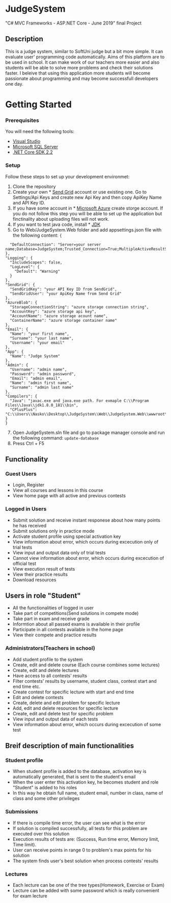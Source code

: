 # JudgeSystem
"C# MVC Frameworks - ASP.NET Core - June 2019" final Project

## Description
This is a judge system, similar to SoftUni judge but a bit more simple.
It can evaluate user' programming code automatically.
Aims of this platform are to be used in school. It can make work of our teachers more easier and also students will be
able to solve more problems and check their solutions faster. I beleive that using this application more students will become
passionate about programming and may become successfull developers one day.

# Getting Started
### Prerequisites
You will need the following tools:

* [Visual Studio](https://www.visualstudio.com/downloads/)
* [Microsoft SQL Server](https://www.microsoft.com/en-us/sql-server/sql-server-downloads)
* [.NET Core SDK 2.2](https://www.microsoft.com/net/download/dotnet-core/2.2)

### Setup
Follow these steps to set up your development environmet:

  1. Clone the repository
  2. Create your own * [Send Grid](https://www.microsoft.com/net/download/dotnet-core/2.2) account or use existing one. Go to Settings/Api Keys and create new Api Key and then copy ApiKey Name and API Key ID.
  4. If you have some account in * [Microsoft Azure](https://azure.microsoft.com/en-us/) create storge account. If you do not follow this step you will be able to set up the application but finctinality about uploading files will not work.
  5. If you want to test java code, install * [JDK](https://www.microsoft.com/net/download/dotnet-core/2.2)
  6. Go to Web/JudgeSystem.Web folder and add appsettings.json file with the following content:
     ```{```
  ```"ConnectionStrings": {
    "DefaultConnection": "Server=your server name;Database=JudgeSystem;Trusted_Connection=True;MultipleActiveResultSets=true"
  },
  "Logging": {
    "IncludeScopes": false,
    "LogLevel": {
      "Default": "Warning"
    }
  },
  "SendGrid": {
    "SendGridKey": "your API Key ID from SendGrid",
    "SendGridUser": "your ApiKey Name from Send Grid"
  },
  "AzureBlob": {
    "StorageConnectionString": "azure storage connection string",
    "AccountKey": "azure storage api key",
    "AccountName": "azure storage acount name",
    "ContainerName": "azure storage container name"
  },
  "Email": {
    "Name": "your first name",
    "Surname": "your last name",
    "Username": "your email"
  },
  "App": {
    "Name": "Judge System"
  },
  "Admin": {
    "Username": "admin name",
    "Password": "admin password",
    "Email": "admin email",
    "Name": "admin first name",
    "Surname": "admin last name"
  },
  "Compilers": {
    "Java": "javac.exe and java.exe path. For exmaple C:\\Program Files\\Java\\jdk1.8.0_181\\bin",
    "CPlusPlus": "C:\\Users\\Nasko\\Desktop\\JudgeSystem\\Web\\JudgeSystem.Web\\wwwroot\\Compilers\\MinGW\\bin"
  }
} 
```

  7. Open JudgeSystem.sln file and go to package manager console and run the following command: ```update-database```
  8. Press Ctrl + F5


## Functionality
### Guest Users
 - Login, Register
 - View all courses and lessons in this course
 - View home page with all active and previous contests
 
### Logged in Users
 - Submit solution and receive instant responese about how many points he has received
 - Submit solutions only in practice mode
 - Activate student profile using special activation key
 - View information about error, which occurs during excecution only of trial tests
 - View input and output data only of trial tests
 - Cannot view information about error, which occurs during excecution of official test
 - View execution result of tests
 - View their practice results
 - Download resources
 
 ## Users in role "Student"
  - All the functionalities of logged in user
  - Take part of competitions(Send solutions in compete mode)
  - Take part in exam and receive grade
  - Informtion about all passed exams is available in their profile
  - Participate in all contests available in the home page
  - View their compete and practice results
 
### Administrators(Teachers in school)
 - Add student profile to the system
 - Create, edit and delete course (Each course combines some lectures)
 - Create, edit and delete lectures
 - Have access to all contests' results
 - Filter contests' results by username, student class, contest start and end time etc.
 - Create contest for specific lecture with start and end time
 - Edit and delete contests
 - Create, delete and edit problem for specific lecture
 - Add, edit and delete resources for specific lecture
 - Create, edit and delete test for specific problem
 - View input and output data of each tests
 - View information about error, which occurs during excecution of some test

## Breif description of main functionalities
### Student profile
 - When student profile is added to the database, activation key is automatically generated, that is sent to the student's email
 - When the user enter this activation key, he becomes student and role "Student" is added to his roles
 - In this way he obtain full name, student email, number in class, name of class and some other privileges
 
 ### Submissions
  - If there is compile time error, the user can see what is the error
  - If solution is compiled successfully, all tests for this problem are executed over this solution
  - Execution results of tests are: (Success, Run time error, Memory limit, Time limit).
  - User can receive points in range 0 to problem's max points for his solution
  - The system finds user's best solution when process contests' results
  
  ### Lectures
  - Each lecture can be one of the tree types(Homework, Exercise or Exam)
  - Lecture can be added with some password which is really convenient for exam lecture
